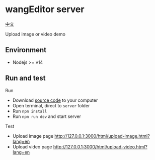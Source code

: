 # wangEditor server

[中文](./README.md)

Upload image or video demo

## Environment

- Nodejs >= v14

## Run and test

Run

- Download [source code](https://github.com/wangeditor-team/server) to your computer
- Open terminal, direct to `server` folder
- Run `npm install`
- Run `npm run dev` and start server

Test

- Upload image page http://127.0.0.1:3000/html/upload-image.html?lang=en
- Upload video page http://127.0.0.1:3000/html/upload-video.html?lang=en




